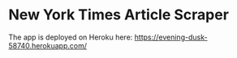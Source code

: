 # New York Times Article Scraper

The app is deployed on Heroku here: https://evening-dusk-58740.herokuapp.com/
